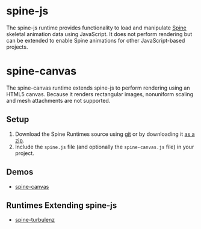 # spine-js

The spine-js runtime provides functionality to load and manipulate [Spine](http://esotericsoftware.com) skeletal animation data using JavaScript. It does not perform rendering but can be extended to enable Spine animations for other JavaScript-based projects.

# spine-canvas

The spine-canvas runtime extends spine-js to perform rendering using an HTML5 canvas. Because it renders rectangular images, nonuniform scaling and mesh attachments are not supported.

## Setup

1. Download the Spine Runtimes source using [git](https://help.github.com/articles/set-up-git) or by downloading it [as a zip](https://github.com/EsotericSoftware/spine-runtimes/archive/master.zip).
1. Include the `spine.js` file (and optionally the `spine-canvas.js` file) in your project.

## Demos

- [spine-canvas](http://esotericsoftware.com/files/runtimes/spine-js/example/)

## Runtimes Extending spine-js

- [spine-turbulenz](https://github.com/EsotericSoftware/spine-runtimes/blob/master/spine-turbulenz)
